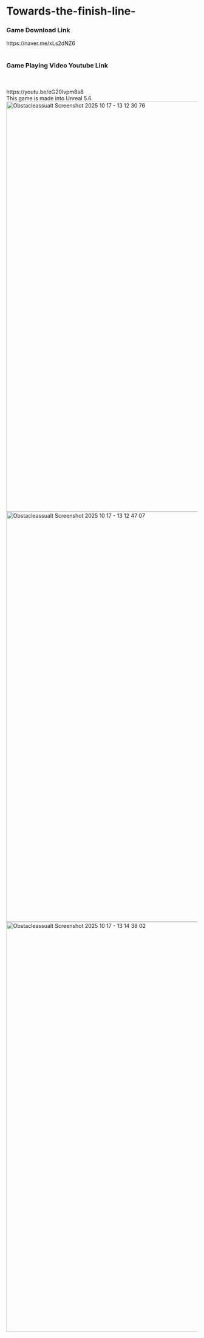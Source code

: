 # Towards-the-finish-line-
</h>
<h3>Game Download Link</h3>
https://naver.me/xLs2dNZ6<br><br>
<h3>Game Playing Video Youtube Link</h3><br><br>
https://youtu.be/eG20lvpm8s8<br>
This game is made into Unreal 5.6.
<img width="1920" height="1080" alt="Obstacleassualt Screenshot 2025 10 17 - 13 12 30 76" src="https://github.com/user-attachments/assets/6fddeef6-aa1a-49f4-b150-88218d6fdf9f" />
<img width="1920" height="1080" alt="Obstacleassualt Screenshot 2025 10 17 - 13 12 47 07" src="https://github.com/user-attachments/assets/770c56d8-de50-4362-916a-ae73a5f809c4" />
<img width="1920" height="1080" alt="Obstacleassualt Screenshot 2025 10 17 - 13 14 38 02" src="https://github.com/user-attachments/assets/c4e49312-0e63-48cc-bd92-ab86d05c4e1b" />
